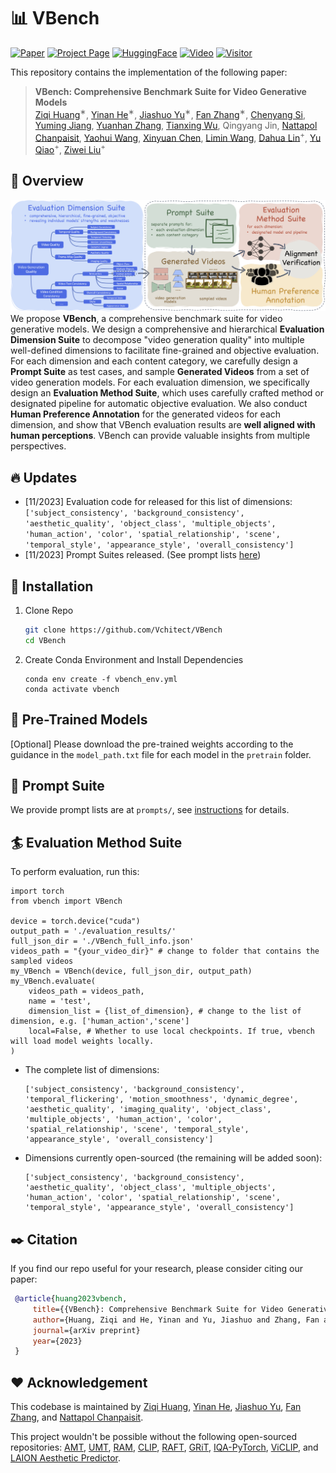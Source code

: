 # :bar_chart: VBench 

<!-- [![arXiv](https://img.shields.io/badge/arXiv-2311.99999-b31b1b.svg)](https://arxiv.org/abs/2311.99999) -->
[![Paper](https://img.shields.io/badge/cs.CV-Paper-b31b1b?logo=arxiv&logoColor=red)](https://vchitect.github.io/VBench-project/assets/vbench/VBench_paper.pdf)
[![Project Page](https://img.shields.io/badge/VBench-Website-green?logo=googlechrome&logoColor=green)](https://vchitect.github.io/VBench-project/)
[![HuggingFace](https://img.shields.io/badge/%F0%9F%A4%97%20Hugging%20Face-Leaderboard-blue)](https://huggingface.co/spaces/VBench/T2V-Leaderboard)
[![Video](https://img.shields.io/badge/YouTube-Video-c4302b?logo=youtube&logoColor=red)](https://www.youtube.com/watch?v=7IhCC8Qqn8Y)
[![Visitor](https://hits.seeyoufarm.com/api/count/incr/badge.svg?url=https%3A%2F%2Fgithub.com%2FVchitect%2FVBench&count_bg=%23FFA500&title_bg=%23555555&icon=&icon_color=%23E7E7E7&title=visitors&edge_flat=false)](https://hits.seeyoufarm.com)


This repository contains the implementation of the following paper:
> **VBench: Comprehensive Benchmark Suite for Video Generative Models**<br>
> [Ziqi Huang](https://ziqihuangg.github.io/)<sup>∗</sup>, [Yinan He](https://github.com/yinanhe)<sup>∗</sup>, [Jiashuo Yu](https://scholar.google.com/citations?user=iH0Aq0YAAAAJ&hl=zh-CN)<sup>∗</sup>, [Fan Zhang](https://github.com/zhangfan-p)<sup>∗</sup>, [Chenyang Si](https://chenyangsi.top/), [Yuming Jiang](https://yumingj.github.io/), [Yuanhan Zhang](https://zhangyuanhan-ai.github.io/),  [Tianxing Wu](https://tianxingwu.github.io/), Qingyang Jin, [Nattapol Chanpaisit](https://nattapolchan.github.io/me), [Yaohui Wang](https://wyhsirius.github.io/), [Xinyuan Chen](https://scholar.google.com/citations?user=3fWSC8YAAAAJ), [Limin Wang](https://wanglimin.github.io), [Dahua Lin](http://dahua.site/)<sup>+</sup>, [Yu Qiao](http://mmlab.siat.ac.cn/yuqiao/index.html)<sup>+</sup>, [Ziwei Liu](https://liuziwei7.github.io/)<sup>+</sup><br>


## :mega: Overview
![overall_structure](./asset/fig_teaser_new.jpg)
We propose **VBench**, a comprehensive benchmark suite for video generative models. We design a comprehensive and hierarchical <b>Evaluation Dimension Suite</b> to decompose "video generation quality" into multiple well-defined dimensions to facilitate fine-grained and objective evaluation. For each dimension and each content category, we carefully design a <b>Prompt Suite</b> as test cases, and sample <b>Generated Videos</b> from a set of video generation models. For each evaluation dimension, we specifically design an <b>Evaluation Method Suite</b>, which uses carefully crafted method or designated pipeline for automatic objective evaluation. We also conduct <b>Human Preference Annotation</b> for the generated videos for each dimension, and show that VBench evaluation results are <b>well aligned with human perceptions</b>. VBench can provide valuable insights from multiple perspectives.

## :fire: Updates
- [11/2023] Evaluation code for released for this list of dimensions: `['subject_consistency', 'background_consistency', 'aesthetic_quality', 'object_class', 'multiple_objects', 'human_action', 'color', 'spatial_relationship', 'scene', 'temporal_style', 'appearance_style', 'overall_consistency']`
- [11/2023] Prompt Suites released. (See prompt lists [here](https://github.com/Vchitect/VBench/tree/master/prompts))

## :hammer: Installation

1. Clone Repo

   ```bash
   git clone https://github.com/Vchitect/VBench
   cd VBench
   ```

2. Create Conda Environment and Install Dependencies
    ```
    conda env create -f vbench_env.yml
    conda activate vbench
    ```

## :gem: Pre-Trained Models
[Optional] Please download the pre-trained weights according to the guidance in the `model_path.txt` file for each model in the `pretrain` folder.

## :bookmark_tabs: Prompt Suite

We provide prompt lists are at `prompts/`, see [instructions](https://github.com/Vchitect/VBench/tree/master/prompts) for details.

## :surfer: Evaluation Method Suite

To perform evaluation, run this:
```
import torch
from vbench import VBench

device = torch.device("cuda")
output_path = './evaluation_results/'
full_json_dir = './VBench_full_info.json'
videos_path = "{your_video_dir}" # change to folder that contains the sampled videos
my_VBench = VBench(device, full_json_dir, output_path)
my_VBench.evaluate(
    videos_path = videos_path,
    name = 'test',
    dimension_list = {list_of_dimension}, # change to the list of dimension, e.g. ['human_action','scene']
    local=False, # Whether to use local checkpoints. If true, vbench will load model weights locally.
)
```

- The complete list of dimensions:
    ```
    ['subject_consistency', 'background_consistency', 'temporal_flickering', 'motion_smoothness', 'dynamic_degree', 'aesthetic_quality', 'imaging_quality', 'object_class', 'multiple_objects', 'human_action', 'color', 'spatial_relationship', 'scene', 'temporal_style', 'appearance_style', 'overall_consistency']
    ```
- Dimensions currently open-sourced (the remaining will be added soon):
    ```
    ['subject_consistency', 'background_consistency', 'aesthetic_quality', 'object_class', 'multiple_objects', 'human_action', 'color', 'spatial_relationship', 'scene', 'temporal_style', 'appearance_style', 'overall_consistency']
    ```


## :black_nib: Citation

   If you find our repo useful for your research, please consider citing our paper:

   ```bibtex
    @article{huang2023vbench,
        title={{VBench}: Comprehensive Benchmark Suite for Video Generative Models},
        author={Huang, Ziqi and He, Yinan and Yu, Jiashuo and Zhang, Fan and Si, Chenyang and Jiang, Yuming and Zhang, Yuanhan and Wu, Tianxing and Jin, Qingyang and Chanpaisit, Nattapol and Wang, Yaohui and Chen, Xinyuan and Wang, Limin and Lin, Dahua and Qiao, Yu and Liu, Ziwei}
        journal={arXiv preprint}
        year={2023}
    }
   ```


## :hearts: Acknowledgement

This codebase is maintained by [Ziqi Huang](https://ziqihuangg.github.io/), [Yinan He](https://github.com/yinanhe), [Jiashuo Yu](https://scholar.google.com/citations?user=iH0Aq0YAAAAJ&hl=zh-CN), [Fan Zhang](https://github.com/zhangfan-p), and [Nattapol Chanpaisit](https://nattapolchan.github.io/me).

This project wouldn't be possible without the following open-sourced repositories:
[AMT](https://github.com/MCG-NKU/AMT/), [UMT](https://github.com/OpenGVLab/unmasked_teacher), [RAM](https://github.com/xinyu1205/recognize-anything), [CLIP](https://github.com/openai/CLIP), [RAFT](https://github.com/princeton-vl/RAFT), [GRiT](https://github.com/JialianW/GRiT), [IQA-PyTorch](https://github.com/chaofengc/IQA-PyTorch/), [ViCLIP](https://github.com/OpenGVLab/InternVideo/tree/main/Data/InternVid), and [LAION Aesthetic Predictor](https://github.com/LAION-AI/aesthetic-predictor).
